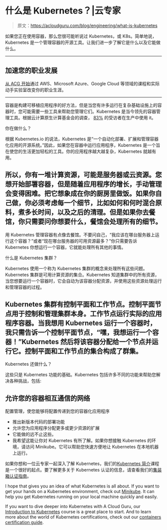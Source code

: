 # 什么是 Kubernetes？|云专家

> 原文：<https://acloudguru.com/blog/engineering/what-is-kubernetes>

如果您正在使用容器，那么您很可能听说过 Kubernetes，或 K8s。简单地说，Kubernetes 是一个管理容器的开源工具。让我们进一步了解它是什么以及它能做什么。

* * *

## 加速您的职业发展

[从 ACG 开始](https://acloudguru.com/pricing)通过 AWS、Microsoft Azure、Google Cloud 等领域的课程和实际动手实验室改变你的职业生涯。

* * *

容器是构建可移植应用程序的好方法，但是当您有许多运行在复杂基础设施上的容器时，您可能需要一些工具来帮助您管理它们。Kubernetes 是当今领先的容器管理工具。根据云计算原生计算基金会的调查， [83%](https://www.cncf.io/wp-content/uploads/2020/11/CNCF_Survey_Report_2020.pdf) 的受访者在生产中使用 it。

你在做什么？

根据 Kubernetes.io 的说法，Kubernetes 是“一个自动化部署、扩展和管理容器化应用的开源系统。”因此，如果您在容器中运行应用程序，Kubernetes 是一个旨在使您的生活更加轻松的工具。你的应用程序越大越复杂，Kubernetes 就越有用。

## 所以，你有一堆计算资源，可能是服务器或云资源。您想开始部署容器，但是随着应用程序的增长，手动管理会变得困难。把它想象成在你的厨房里做饭。如果你自己做，你必须考虑每一个细节，比如如何和何时混合原料，煮多长时间，以及之后的清理。但是如果你去餐馆，你只需要问你想要什么，餐馆会处理所有的细节。

用 Kubernetes 管理容器有点像去餐馆。不要问自己，“我应该在哪台服务器上运行这个容器？”或者“现在哪台服务器的可用资源最多？”你只需要告诉 Kubernetes 你想运行一个容器，它就能处理所有其他的事情。

什么是 Kubernetes 集群？

Kubernetes 使用一个称为 Kubernetes 集群的概念来处理所有这些问题。Kubernetes 集群是可用计算资源的集合。Kubernetes 知道集群中的所有资源，当您想要运行一个容器时，它会自动为该容器分配资源，并使用这些资源处理运行和管理容器的过程。

## Kubernetes 集群有控制平面和工作节点。控制平面节点用于控制和管理集群本身。工作节点运行实际的应用程序容器。当我想用 Kubernetes 运行一个容器时，我只需告诉一个控制平面节点，“嘿，我想运行一个容器！”Kubernetes 然后将该容器分配给一个节点并运行它。控制平面和工作节点的集合构成了群集。

Kubernetes 还做什么？

这些只是 Kubernetes 功能的基础。Kubernetes 包括许多不同的功能来帮助您解决各种挑战，包括:

## 允许您的容器相互通信的网络

配置管理，使您能够将配置传递到您的容器化应用程序

*   推出新版本代码的部署功能
*   允许您为应用程序分配更多或更少资源的扩展
*   它能做的远不止这些。
*   我希望这能让你对 Kubernetes 有所了解。如果你想接触 Kubernetes 的环境，请访问 Minikube。它可以帮助您快速方便地让 Kubernetes 在本地机器上运行。

如果你想和一位云专家一起深入了解 Kubernetes，我们的[Kubernetes 简介](https://learn.acloud.guru/course/introduction-to-kubernetes/dashboard)课程是一个很好的起点。要了解更多关于 Kubernetes 认证的信息，请查看我们的[集装箱认证指南](https://acloudguru.com/blog/engineering/which-container-development-certification-is-best-for-me)。

I hope that gives you an idea of what Kubernetes is all about. If you want to get your hands on a Kubernetes environment, check out [Minikube](https://minikube.sigs.k8s.io/docs/). It can help you get Kubernetes running on your local machine quickly and easily.

If you want to dive deeper into Kubernetes with A Cloud Guru, our [Introduction to Kubernetes](https://learn.acloud.guru/course/introduction-to-kubernetes/dashboard) course is a great place to start. And to learn more about the world of Kubernetes certifications, check out our [containers certification guide](https://acloudguru.com/blog/engineering/which-container-development-certification-is-best-for-me).